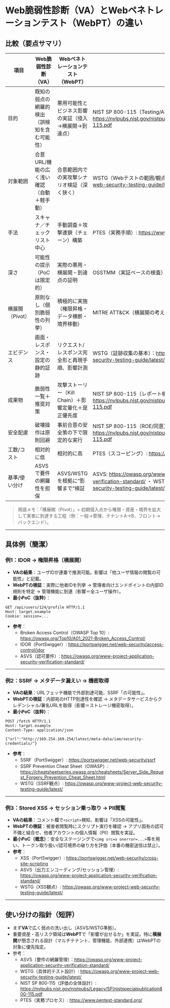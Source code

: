 # Web脆弱性診断（VA）とWebペネトレーションテスト（WebPT）の違い


## 比較（要点サマリ）

| 項目 | Web脆弱性診断（VA） | Webペネトレーションテスト（WebPT） | 参考 |
|---|---|---|---|
| 目的 | 既知の弱点の網羅的検出（誤検知を含む可能性） | 悪用可能性とビジネス影響の実証（侵入→横展開→到達点） | NIST SP 800-115（Testing/Assessmentの定義）: https://nvlpubs.nist.gov/nistpubs/Legacy/SP/nistspecialpublication800-115.pdf |
| 対象範囲 | 合意URL/機能の広く浅い確認（自動＋軽手動） | 合意範囲内での実攻撃シナリオ検証（深く狭く） | WSTG（Webテストの範囲/観点）: https://owasp.org/www-project-web-security-testing-guide/latest/ |
| 手法 | スキャナ／チェックリスト中心 | 手動調査＋攻撃連鎖（チェーン）構築 | PTES（実務手順）: https://www.pentest-standard.org/ |
| 深さ | 可能性の提示（PoCは限定的） | 実際の悪用・横展開・到達点の証明 | OSSTMM（実証ベースの検査）: https://www.isecom.org/OSSTMM/ |
| 横展開（Pivot） | 原則なし（個別脆弱性の列挙） | 積極的に実施（権限昇格・データ横断・境界移動） | MITRE ATT&CK（横展開の考え方）: https://attack.mitre.org/ |
| エビデンス | 画面・レスポンス・設定の静的証跡 | リクエスト/レスポンス完全形と再現手順、影響計測 | WSTG（証跡収集の基本）：https://owasp.org/www-project-web-security-testing-guide/latest/ |
| 成果物 | 脆弱性一覧＋推奨対策 | 攻撃ストーリー（Kill Chain）＋影響定量化＋是正優先度 | NIST SP 800-115（レポート構成）: https://nvlpubs.nist.gov/nistpubs/Legacy/SP/nistspecialpublication800-115.pdf |
| 安全配慮 | 破壊操作は原則回避 | 事前合意の安全策の下で限定的な実行 | NIST SP 800-115（ROE/同意）: https://nvlpubs.nist.gov/nistpubs/Legacy/SP/nistspecialpublication800-115.pdf |
| 工数/コスト | 相対的に低 | 相対的に高 | PTES（スコーピング）: https://www.pentest-standard.org/ |
| 基準/使い分け | ASVSで要件の網羅性を担保 | ASVS/WSTGを根拠に“影響まで”検証 | ASVS: https://owasp.org/www-project-application-security-verification-standard/ ・ WSTG: https://owasp.org/www-project-web-security-testing-guide/latest/ |

> 用語メモ：「横展開（Pivot）」= 初期侵入点から権限・資産・境界を拡大して実害に到達する工程（例：一般→管理、テナントA→B、フロント→バックエンド）。

---

## 具体例（簡潔）

### 例1：IDOR → 権限昇格（横展開）
- **VAの結果**：ユーザIDが連番で推測可能。影響は「他ユーザ情報の閲覧の可能性」と記載。
- **WebPTの検証**：実際に他者IDを列挙 → 管理者向けエンドポイントの内部ID規則を特定 → 管理機能に到達（影響＝全ユーザ操作）。
- **最小PoC（抜粋）**：
~~~~
GET /api/users/124/profile HTTP/1.1
Host: target.example
Cookie: session=...
~~~~
- **参考**：  
  - Broken Access Control（OWASP Top 10）: https://owasp.org/Top10/A01_2021-Broken_Access_Control/  
  - IDOR（PortSwigger）: https://portswigger.net/web-security/access-control/idor  
  - ASVS（認可要件）: https://owasp.org/www-project-application-security-verification-standard/

---

### 例2：SSRF → メタデータ漏えい → 機密取得
- **VAの結果**：URLフェッチ機能で外部到達可能、SSRF「の可能性」。
- **WebPTの検証**：内部宛のHTTP到達性を確認 → メタデータサービスからクレデンシャル/署名URLを取得（影響＝ストレージ機密取得）。
- **最小PoC（抜粋）**：
~~~~
POST /fetch HTTP/1.1
Host: target.example
Content-Type: application/json

{"url":"http://169.254.169.254/latest/meta-data/iam/security-credentials/"}
~~~~
- **参考**：  
  - SSRF（PortSwigger）: https://portswigger.net/web-security/ssrf  
  - SSRF Prevention Cheat Sheet（OWASP）: https://cheatsheetseries.owasp.org/cheatsheets/Server_Side_Request_Forgery_Prevention_Cheat_Sheet.html  
  - WSTG（SSRF観点）: https://owasp.org/www-project-web-security-testing-guide/latest/

---

### 例3：Stored XSS → セッション乗っ取り → PII閲覧
- **VAの結果**：コメント欄で`<script>`検知、影響は「XSSの可能性」。
- **WebPTの検証**：被害者閲覧時にスクリプト実行を確認 → アプリ固有の認可不備と組合せ、他者アカウントの個人情報（PII）閲覧を実証。
- **最小PoC（概念）**：安全なステージングで`<img src=x onerror=...>`等を用い、トークン取り扱い/認可境界の破り方を評価（本番の機密送信は禁止）。
- **参考**：  
  - XSS（PortSwigger）: https://portswigger.net/web-security/cross-site-scripting  
  - ASVS（出力エンコーディング/セッション管理）: https://owasp.org/www-project-application-security-verification-standard/  
  - WSTG（XSS観点）: https://owasp.org/www-project-web-security-testing-guide/latest/

---

## 使い分けの指針（短評）
- まず**VA**で広く弱点の洗い出し（ASVS/WSTG準拠）。  
- 重要資産・高リスク領域は**WebPT**で「影響が出せるか」を実証。特に**横展開**が懸念される設計（マルチテナント、管理機能、外部連携）はWebPTの対象に優先指定。  
- 参考：  
  - ASVS（要件の網羅管理）：https://owasp.org/www-project-application-security-verification-standard/  
  - WSTG（具体的テスト設計）: https://owasp.org/www-project-web-security-testing-guide/latest/  
  - NIST SP 800-115（評価の全体設計）: https://nvlpubs.nist.gov/nistpubs/Legacy/SP/nistspecialpublication800-115.pdf  
  - PTES（実務プロセス）: https://www.pentest-standard.org/
